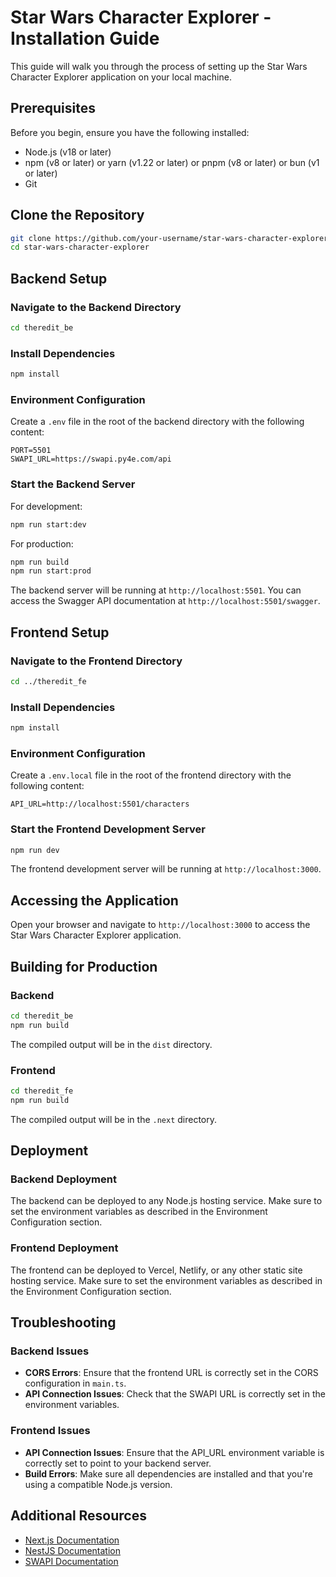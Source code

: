 # Star Wars Character Explorer - Installation Guide

This guide will walk you through the process of setting up the Star Wars Character Explorer application on your local machine.

## Prerequisites

Before you begin, ensure you have the following installed:

- Node.js (v18 or later)
- npm (v8 or later) or yarn (v1.22 or later) or pnpm (v8 or later) or bun (v1 or later)
- Git

## Clone the Repository

```bash
git clone https://github.com/your-username/star-wars-character-explorer.git
cd star-wars-character-explorer
```

## Backend Setup

### Navigate to the Backend Directory

```bash
cd theredit_be
```

### Install Dependencies

```bash
npm install
```

### Environment Configuration

Create a `.env` file in the root of the backend directory with the following content:

```
PORT=5501
SWAPI_URL=https://swapi.py4e.com/api
```

### Start the Backend Server

For development:

```bash
npm run start:dev
```

For production:

```bash
npm run build
npm run start:prod
```

The backend server will be running at `http://localhost:5501`. You can access the Swagger API documentation at `http://localhost:5501/swagger`.

## Frontend Setup

### Navigate to the Frontend Directory

```bash
cd ../theredit_fe
```

### Install Dependencies

```bash
npm install
```

### Environment Configuration

Create a `.env.local` file in the root of the frontend directory with the following content:

```
API_URL=http://localhost:5501/characters
```

### Start the Frontend Development Server

```bash
npm run dev
```

The frontend development server will be running at `http://localhost:3000`.

## Accessing the Application

Open your browser and navigate to `http://localhost:3000` to access the Star Wars Character Explorer application.

## Building for Production

### Backend

```bash
cd theredit_be
npm run build
```

The compiled output will be in the `dist` directory.

### Frontend

```bash
cd theredit_fe
npm run build
```

The compiled output will be in the `.next` directory.

## Deployment

### Backend Deployment

The backend can be deployed to any Node.js hosting service. Make sure to set the environment variables as described in the Environment Configuration section.

### Frontend Deployment

The frontend can be deployed to Vercel, Netlify, or any other static site hosting service. Make sure to set the environment variables as described in the Environment Configuration section.

## Troubleshooting

### Backend Issues

- **CORS Errors**: Ensure that the frontend URL is correctly set in the CORS configuration in `main.ts`.
- **API Connection Issues**: Check that the SWAPI URL is correctly set in the environment variables.

### Frontend Issues

- **API Connection Issues**: Ensure that the API_URL environment variable is correctly set to point to your backend server.
- **Build Errors**: Make sure all dependencies are installed and that you're using a compatible Node.js version.

## Additional Resources

- [Next.js Documentation](https://nextjs.org/docs)
- [NestJS Documentation](https://docs.nestjs.com)
- [SWAPI Documentation](https://swapi.py4e.com/documentation)